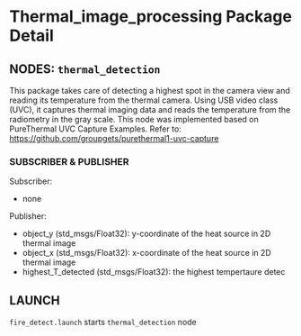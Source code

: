 # Thermal_image_processing Package Detail

## NODES: `thermal_detection`
This package takes care of detecting a highest spot in the camera view and reading its temperature from the thermal camera.
Using USB video class (UVC), it captures thermal imaging data and reads the temperature from the radiometry in the gray scale.
This node was implemented based on PureThermal UVC Capture Examples. Refer to:
 https://github.com/groupgets/purethermal1-uvc-capture

### SUBSCRIBER & PUBLISHER

Subscriber:
- none

Publisher:
- object_y (std_msgs/Float32): y-coordinate of the heat source in 2D thermal image 
- object_x (std_msgs/Float32): x-coordinate of the heat source in 2D thermal image 
- highest_T_detected (std_msgs/Float32): the highest tempertaure detec

## LAUNCH
`fire_detect.launch` starts `thermal_detection` node